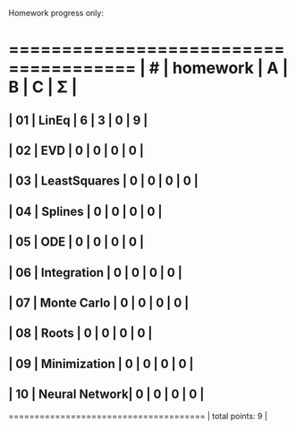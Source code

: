  Homework progress only:
 
 ======================================
| # | homework      | A | B | C |  Σ |
 ======================================
| 01 | LinEq         | 6 | 3 | 0 |  9  |
---------------------------------------
| 02 | EVD           | 0 | 0 | 0 |  0  |
---------------------------------------
| 03 | LeastSquares  | 0 | 0 | 0 | 0  |
---------------------------------------
| 04 | Splines       | 0 | 0 | 0 |  0  |
---------------------------------------
| 05 | ODE           | 0 | 0 | 0 | 0  |
---------------------------------------
| 06 | Integration   | 0 | 0 | 0 |  0  |
---------------------------------------
| 07 | Monte Carlo   | 0 | 0 | 0 |  0  |
---------------------------------------
| 08 | Roots         | 0 | 0 | 0 |  0  |
---------------------------------------
| 09 | Minimization  | 0 | 0 | 0 |  0  |
---------------------------------------
| 10 | Neural Network| 0 | 0 | 0 |  0  |
---------------------------------------
 ======================================
|                    total points: 9  |
